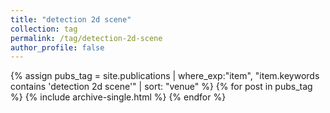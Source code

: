 ```yaml
---
title: "detection 2d scene"
collection: tag
permalink: /tag/detection-2d-scene
author_profile: false
---
```

{% assign pubs_tag = site.publications | where_exp:"item", "item.keywords contains 'detection 2d scene'" | sort: "venue" %}
{% for post in pubs_tag %}
  {% include archive-single.html %}
{% endfor %}